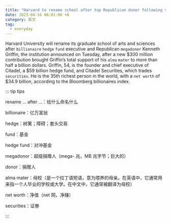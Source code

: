 ```yaml
---
title: "Harvard to rename school after top Republican donor following $300 million gift"
date: 2023-04-16 06:01:00 +8
category: 英文
tag:
  - everyday
---
```


Harvard University will rename its graduate school of arts and sciences after `billionaire` `hedge` `fund` executive and Republican `megadonor` Kenneth Griffin, the institution announced on Tuesday, after a new $300 million contribution brought Griffin’s total support of his `alma` `mater` to more than half a billion dollars. Griffin, 54, is the founder and chief executive of Citadel, a $59 billion hedge fund, and Citadel Securities, which trades `securities`. He is the 35th richest person in the world, with a `net worth` of $34.9 billion, according to the Bloomberg billionaires index.

::: tip tips

rename ... after ...：给什么命名什么

billionaire：亿万富翁

hedge：树篱；障碍；套头交易

fund：基金

hedge fund：对冲基金

megadonor：超级捐赠人（mega- 兆，MB 兆字节；巨大的）

donor：捐赠人

alma mater：母校（是一个拉丁语短语，意为喂养的母亲。在英语中，它通常用来指一个人毕业的学校或大学。在中文中，它通常被翻译为母校）

net worth：净值（net 网，净赚）

securities：证劵

:::
